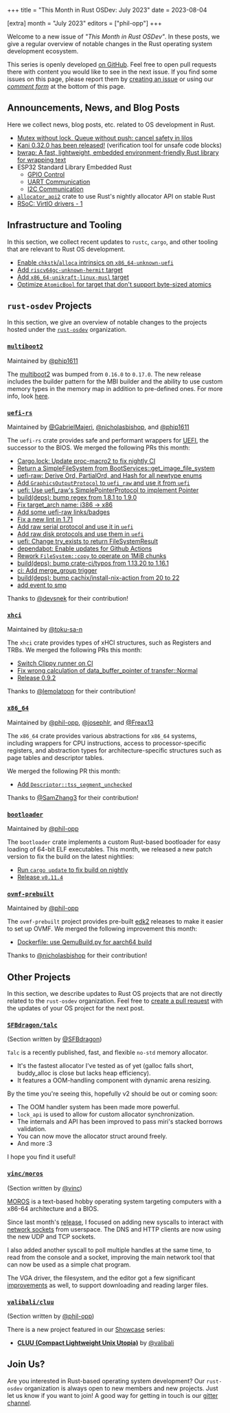 +++
title = "This Month in Rust OSDev: July 2023"
date = 2023-08-04

[extra]
month = "July 2023"
editors = ["phil-opp"]
+++

Welcome to a new issue of _"This Month in Rust OSDev"_. In these posts, we give a regular overview of notable changes in the Rust operating system development ecosystem.

<!-- more -->

This series is openly developed [on GitHub](https://github.com/rust-osdev/homepage/). Feel free to open pull requests there with content you would like to see in the next issue. If you find some issues on this page, please report them by [creating an issue](https://github.com/rust-osdev/homepage/issues/new) or using our <a href="#comment-form">_comment form_</a> at the bottom of this page.

<!--
    This is a draft for the upcoming "This Month in Rust OSDev (July 2023)" post.
    Feel free to create pull requests against the `next` branch to add your
    content here.
    Please take a look at the past posts on https://rust-osdev.com/ to see the
    general structure of these posts.
-->

## Announcements, News, and Blog Posts

Here we collect news, blog posts, etc. related to OS development in Rust.

<!--
Please follow this template:

- [Title](https://example.com)
  - (optional) Some additional context
-->

- [Mutex without lock, Queue without push: cancel safety in lilos](https://cliffle.com/blog/lilos-cancel-safety/)
- [Kani 0.32.0 has been released!](https://www.reddit.com/r/KaniRustVerifier/comments/14xytrg/kani_0320_has_been_released/) (verification tool for unsafe code blocks)
- [bwrap: A fast, lightweight, embedded environment-friendly Rust library for wrapping text](https://www.reddit.com/r/rust/comments/151usd5/bwrap_a_fast_lightweight_embedded/)
- ESP32 Standard Library Embedded Rust
  - [GPIO Control](https://apollolabsblog.hashnode.dev/esp32-standard-library-embedded-rust-gpio-control)
  - [UART Communication](https://apollolabsblog.hashnode.dev/esp32-standard-library-embedded-rust-uart-communication)
  - [I2C Communication](https://apollolabsblog.hashnode.dev/esp32-standard-library-embedded-rust-i2c-communication)
- [`allocator_api2`](https://docs.rs/allocator-api2/latest/allocator_api2/) crate to use Rust's nightly allocator API on stable Rust
- [RSoC: VirtIO drivers - 1](https://www.redox-os.org/news/rsoc-virtio-1/)

## Infrastructure and Tooling

In this section, we collect recent updates to `rustc`, `cargo`, and other tooling that are relevant to Rust OS development.

<!--
    Please use the following template:

- [Title](https://example.com)
  - (optional) Some additional context
-->

- [Enable `chkstk`/`alloca` intrinsics on `x86_64-unknown-uefi`](https://github.com/rust-lang/compiler-builtins/pull/541)
- [Add `riscv64gc-unknown-hermit` target](https://github.com/rust-lang/rust/pull/114004)
- [Add `x86_64-unikraft-linux-musl` target](https://github.com/rust-lang/rust/pull/113411)
- [Optimize `AtomicBool` for target that don't support byte-sized atomics](https://github.com/rust-lang/rust/pull/114034)


## `rust-osdev` Projects

In this section, we give an overview of notable changes to the projects hosted under the [`rust-osdev`](https://github.com/rust-osdev/about) organization.

<!--
    Please use the following template:

    ### [`repo_name`](https://github.com/rust-osdev/repo_name)
    <span class="maintainers">Maintained by [@maintainer_1](https://github.com/maintainer_1)</span>

    The `repo_name` crate ...<<short introduction>>...

    We merged the following changes this month:
    <<changelog, either in list or text form>>
-->

### [`multiboot2`](https://github.com/rust-osdev/multiboot2)
<span class="maintainers">Maintained by [@phip1611](https://github.com/phip1611)</span>

The [multiboot2](https://crates.io/crates/multiboot2) was bumped from `0.16.0` 
to `0.17.0`. The new release includes the builder pattern for the MBI builder 
and the ability to use custom memory types in the memory map in addition to 
pre-defined ones. For more info, look [here](https://docs.rs/multiboot2/0.17.0/multiboot2/struct.MemoryAreaTypeId.html).

### [`uefi-rs`](https://github.com/rust-osdev/uefi-rs)
<span class="maintainers">Maintained by [@GabrielMajeri](https://github.com/GabrielMajeri), [@nicholasbishop](https://github.com/nicholasbishop), and [@phip1611](https://github.com/phip1611)</span>

The `uefi-rs` crate provides safe and performant wrappers for [UEFI](https://en.wikipedia.org/wiki/Unified_Extensible_Firmware_Interface), the successor to the BIOS. We merged the following PRs this month:

- [Cargo.lock: Update proc-macro2 to fix nightly CI](https://github.com/rust-osdev/uefi-rs/pull/885)
- [Return a SimpleFileSystem from BootServices::get_image_file_system](https://github.com/rust-osdev/uefi-rs/pull/886)
- [uefi-raw: Derive Ord, PartialOrd, and Hash for all newtype enums](https://github.com/rust-osdev/uefi-rs/pull/887)
- [Add `GraphicsOutputProtocol` to `uefi_raw` and use it from `uefi`](https://github.com/rust-osdev/uefi-rs/pull/888)
- [uefi: Use uefi_raw's SimplePointerProtocol to implement Pointer](https://github.com/rust-osdev/uefi-rs/pull/889)
- [build(deps): bump regex from 1.8.1 to 1.9.0](https://github.com/rust-osdev/uefi-rs/pull/890)
- [Fix target_arch name: i386 -> x86](https://github.com/rust-osdev/uefi-rs/pull/891)
- [Add some uefi-raw links/badges](https://github.com/rust-osdev/uefi-rs/pull/892)
- [Fix a new lint in 1.71](https://github.com/rust-osdev/uefi-rs/pull/894)
- [Add raw serial protocol and use it in `uefi`](https://github.com/rust-osdev/uefi-rs/pull/897)
- [Add raw disk protocols and use them in `uefi`](https://github.com/rust-osdev/uefi-rs/pull/895)
- [uefi: Change try_exists to return FileSystemResult<bool>](https://github.com/rust-osdev/uefi-rs/pull/898)
- [dependabot: Enable updates for Github Actions](https://github.com/rust-osdev/uefi-rs/pull/900)
- [Rework `FileSystem::copy` to operate on 1MiB chunks](https://github.com/rust-osdev/uefi-rs/pull/899)
- [build(deps): bump crate-ci/typos from 1.13.20 to 1.16.1](https://github.com/rust-osdev/uefi-rs/pull/902)
- [ci: Add merge_group trigger](https://github.com/rust-osdev/uefi-rs/pull/903)
- [build(deps): bump cachix/install-nix-action from 20 to 22](https://github.com/rust-osdev/uefi-rs/pull/901)
- [add event to smp](https://github.com/rust-osdev/uefi-rs/pull/907)

Thanks to [@devsnek](https://github.com/devsnek) for their contribution!


### [`xhci`](https://github.com/rust-osdev/xhci)
<span class="maintainers">Maintained by [@toku-sa-n](https://github.com/toku-sa-n)</span>

The `xhci` crate provides types of xHCI structures, such as Registers and TRBs. We merged the following PRs this month:

- [Switch Clippy runner on CI](https://github.com/rust-osdev/xhci/pull/156)
- [Fix wrong calculation of data_buffer_pointer of transfer::Normal](https://github.com/rust-osdev/xhci/pull/154)
- [Release 0.9.2](https://github.com/rust-osdev/xhci/pull/157)

Thanks to [@lemolatoon](https://github.com/lemolatoon) for their contribution!


### [`x86_64`](https://github.com/rust-osdev/x86_64)
<span class="maintainers">Maintained by [@phil-opp](https://github.com/phil-opp), [@josephlr](https://github.com/orgs/rust-osdev/people/josephlr), and [@Freax13](https://github.com/orgs/rust-osdev/people/Freax13)</span>

The `x86_64` crate provides various abstractions for `x86_64` systems, including wrappers for CPU instructions, access to processor-specific registers, and abstraction types for architecture-specific structures such as page tables and descriptor tables.

We merged the following PR this month:

- [Add `Descriptor::tss_segment_unchecked`](https://github.com/rust-osdev/x86_64/pull/428)

Thanks to [@SamZhang3](https://github.com/SamZhang3) for their contribution!


### [`bootloader`](https://github.com/rust-osdev/bootloader)
<span class="maintainers">Maintained by [@phil-opp](https://github.com/phil-opp)</span>

The `bootloader` crate implements a custom Rust-based bootloader for easy loading of 64-bit ELF executables. This month, we released a new patch version to fix the build on the latest nightlies:

- [Run `cargo update` to fix build on nightly](https://github.com/rust-osdev/bootloader/pull/385)
- [Release `v0.11.4`](https://github.com/rust-osdev/bootloader/pull/386)


### [`ovmf-prebuilt`](https://github.com/rust-osdev/ovmf-prebuilt)
<span class="maintainers">Maintained by [@phil-opp](https://github.com/phil-opp)</span>

The `ovmf-prebuilt` project provides pre-built [edk2](https://github.com/tianocore/edk2) releases to make it easier to set up OVMF. We merged the following improvement this month:

- [Dockerfile: use QemuBuild.py for aarch64 build](https://github.com/rust-osdev/ovmf-prebuilt/pull/2)

Thanks to [@nicholasbishop](https://github.com/nicholasbishop) for their contribution!

## Other Projects

In this section, we describe updates to Rust OS projects that are not directly related to the `rust-osdev` organization. Feel free to [create a pull request](https://github.com/rust-osdev/homepage/pulls) with the updates of your OS project for the next post.


<!--
    Please use the following template:

    ### [`owner_name/repo_name`](https://github.com/rust-osdev/owner_name/repo_name)
    <span class="maintainers">(Section written by [@your_github_name](https://github.com/your_github_name))</span>

    ...<<your project updates>>...
-->


### [`SFBdragon/talc`](https://github.com/SFBdragon/talc)
<span class="maintainers">(Section written by [@SFBdragon](https://github.com/SFBdragon))</span>

`Talc` is a recently published, fast, and flexible `no-std` memory allocator. 
* It's the fastest allocator I've tested as of yet (galloc falls short, buddy_alloc is close but lacks heap efficiency).
* It features a OOM-handling component with dynamic arena resizing.

By the time you're seeing this, hopefully v2 should be out or coming soon:
* The OOM handler system has been made more powerful.
* `lock_api` is used to allow for custom allocator synchronization.
* The internals and API has been improved to pass miri's stacked borrows validation.
* You can now move the allocator struct around freely.
* And more :3

I hope you find it useful!

### [`vinc/moros`](https://github.com/vinc/moros)
<span class="maintainers">(Section written by [@vinc](https://github.com/vinc))</span>

[MOROS](http://moros.cc) is a text-based hobby operating system targeting computers with a x86-64 architecture and a BIOS.

Since last month's [release](https://github.com/vinc/moros/releases/tag/v0.10.0), I focused on adding new syscalls to interact with [network sockets](https://github.com/vinc/moros/pull/512) from userspace. The DNS and HTTP clients are now using the new UDP and TCP sockets.

I also added another syscall to poll multiple handles at the same time, to read from the console and a socket, improving the main network tool that can now be used as a simple chat program.

The VGA driver, the filesystem, and the editor got a few significant [improvements](https://github.com/vinc/moros/blob/trunk/CHANGELOG.md) as well, to support downloading and reading larger files.

### [`valibali/cluu`](https://github.com/valibali/cluu)
<span class="maintainers">(Section written by [@phil-opp](https://github.com/phil-opp))</span>

There is a new project featured in our [Showcase](@/showcase/_index.md) series:

- [**CLUU (Compact Lightweight Unix Utopia)**](@/showcase/cluu/index.md) by [@valibali](https://github.com/valibali)



## Join Us?

Are you interested in Rust-based operating system development? Our `rust-osdev` organization is always open to new members and new projects. Just let us know if you want to join! A good way for getting in touch is our [gitter channel](https://gitter.im/rust-osdev/Lobby).

